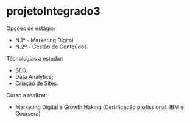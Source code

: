 # projetoIntegrado3

Opções de estágio: 
- N.1º - Marketing Digital
- N.2º - Gestão de Conteúdos

Técnologias a estudar:
- SEO;
- Data Analytics;
- Criação de Sites.

Curso a realizar:
- Marketing Digital e Growth Haking (Certificação profissional: IBM e Coursera)

